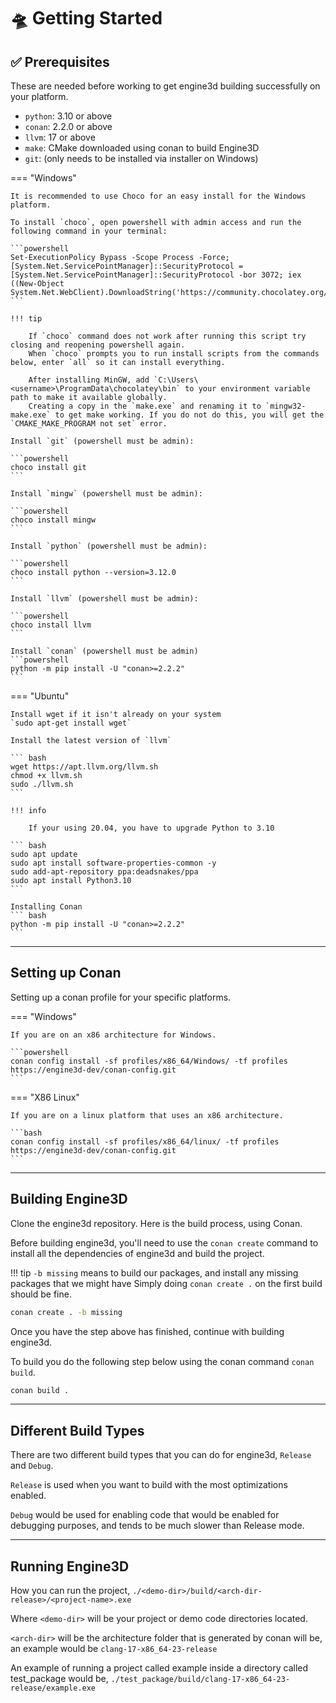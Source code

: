 # 🛸 Getting Started

## ✅ Prerequisites

These are needed before working to get engine3d building successfully on your platform.

* `python`: 3.10 or above
* `conan`: 2.2.0 or above
* `llvm`: 17 or above
* `make`: CMake downloaded using conan to build Engine3D
* `git`: (only needs to be installed via installer on Windows)

=== "Windows"

    It is recommended to use Choco for an easy install for the Windows platform.
    
    To install `choco`, open powershell with admin access and run the following command in your terminal:
    
    ```powershell
    Set-ExecutionPolicy Bypass -Scope Process -Force; [System.Net.ServicePointManager]::SecurityProtocol = [System.Net.ServicePointManager]::SecurityProtocol -bor 3072; iex ((New-Object System.Net.WebClient).DownloadString('https://community.chocolatey.org/install.ps1'))
    ```
    
    !!! tip
    
        If `choco` command does not work after running this script try closing and reopening powershell again.
        When `choco` prompts you to run install scripts from the commands below, enter `all` so it can install everything.

        After installing MinGW, add `C:\Users\<username>\ProgramData\chocolatey\bin` to your environment variable path to make it available globally.
        Creating a copy in the `make.exe` and renaming it to `mingw32-make.exe` to get make working. If you do not do this, you will get the `CMAKE_MAKE_PROGRAM not set` error.
    
    Install `git` (powershell must be admin):
    
    ```powershell
    choco install git
    ```
    
    Install `mingw` (powershell must be admin):
    
    ```powershell
    choco install mingw
    ```
    
    Install `python` (powershell must be admin):
    
    ```powershell
    choco install python --version=3.12.0
    ```
    
    Install `llvm` (powershell must be admin):
    
    ```powershell
    choco install llvm
    ```
    
    Install `conan` (powershell must be admin)
    ```powershell
    python -m pip install -U "conan>=2.2.2"
    ```
    
=== "Ubuntu"

    Install wget if it isn't already on your system
    `sudo apt-get install wget`

    Install the latest version of `llvm`
    
    ``` bash
    wget https://apt.llvm.org/llvm.sh
    chmod +x llvm.sh
    sudo ./llvm.sh
    ```
    
    !!! info
    
        If your using 20.04, you have to upgrade Python to 3.10
    
    ``` bash
    sudo apt update
    sudo apt install software-properties-common -y
    sudo add-apt-repository ppa:deadsnakes/ppa
    sudo apt install Python3.10
    ```

    Installing Conan
    ``` bash
    python -m pip install -U "conan>=2.2.2"
    ```
---

## Setting up Conan

Setting up a conan profile for your specific platforms.

=== "Windows"

    If you are on an x86 architecture for Windows.
    
    ```powershell
    conan config install -sf profiles/x86_64/Windows/ -tf profiles https://engine3d-dev/conan-config.git
    ```

=== "X86 Linux"

    If you are on a linux platform that uses an x86 architecture.
    
    ```bash
    conan config install -sf profiles/x86_64/linux/ -tf profiles https://engine3d-dev/conan-config.git
    ```

---

## Building Engine3D

Clone the engine3d repository. Here is the build process, using Conan.

Before building engine3d, you'll need to use the `conan create` command to install all the dependencies of engine3d and build the project.

!!! tip
    `-b missing` means to build our packages, and install any missing packages that we might have
    Simply doing `conan create .` on the first build should be fine.

```bash
conan create . -b missing
```

Once you have the step above has finished, continue with building engine3d.

To build you do the following step below using the conan command `conan build`.

``` bash
conan build .
```

---

## Different Build Types
There are two different build types that you can do for engine3d, `Release` and `Debug`.

`Release` is used when you want to build with the most optimizations enabled.

`Debug` would be used for enabling code that would be enabled for debugging purposes, and tends to be much slower than Release mode.

---

## Running Engine3D

How you can run the project, `./<demo-dir>/build/<arch-dir-release>/<project-name>.exe`

Where `<demo-dir>` will be your project or demo code directories located.

`<arch-dir>` will be the architecture folder that is generated by conan will be, an example would be `clang-17-x86_64-23-release`

An example of running a project called example inside a directory called test_package would be, `./test_package/build/clang-17-x86_64-23-release/example.exe`


